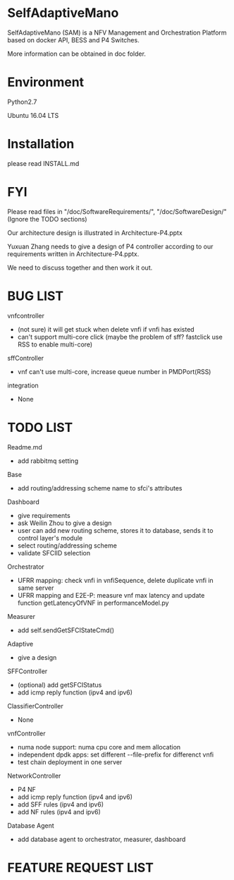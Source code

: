 # SelfAdaptiveMano

SelfAdaptiveMano (SAM) is a NFV Management and Orchestration Platform based on docker API, BESS and P4 Switches.

More information can be obtained in doc folder.

# Environment

Python2.7

Ubuntu 16.04 LTS

# Installation
please read INSTALL.md

# FYI

Please read files in "/doc/SoftwareRequirements/", "/doc/SoftwareDesign/" (Ignore the TODO sections)

Our architecture design is illustrated in Architecture-P4.pptx

Yuxuan Zhang needs to give a design of P4 controller according to our requirements written in Architecture-P4.pptx.

We need to discuss together and then work it out.

# BUG LIST

vnfcontroller
* (not sure) it will get stuck when delete vnfi if vnfi has existed
* can't support multi-core click (maybe the problem of sff? fastclick use RSS to enable multi-core)

sffController
* vnf can't use multi-core, increase queue number in PMDPort(RSS)

integration
* None

# TODO LIST

Readme.md
* add rabbitmq setting

Base
* add routing/addressing scheme name to sfci's attributes

Dashboard
* give requirements
* ask Weilin Zhou to give a design
* user can add new routing scheme, stores it to database, sends it to control layer's module
* select routing/addressing scheme
* validate SFCIID selection

Orchestrator
* UFRR mapping: check vnfi in vnfiSequence, delete duplicate vnfi in same server
* UFRR mapping and E2E-P: measure vnf max latency and update function getLatencyOfVNF in performanceModel.py

Measurer
* add self.sendGetSFCIStateCmd()

Adaptive
* give a design

SFFController
* (optional) add getSFCIStatus
* add icmp reply function (ipv4 and ipv6)

ClassifierController
* None

vnfController
* numa node support: numa cpu core and mem allocation
* independent dpdk apps: set different --file-prefix for differenct vnfi
* test chain deployment in one server

NetworkController
* P4 NF
* add icmp reply function (ipv4 and ipv6)
* add SFF rules (ipv4 and ipv6)
* add NF rules (ipv4 and ipv6)

Database Agent
* add database agent to orchestrator, measurer, dashboard

# FEATURE REQUEST LIST

